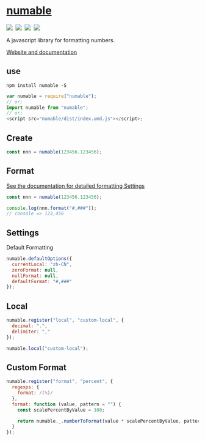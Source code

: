 # [numable](https://liuhaifengzzzzz.github.io/numable)

<img src="https://badgen.net/npm/v/numable"/>&nbsp;
<img src="https://badgen.net/npm/license/numable"/>&nbsp;
<img src="https://badgen.net/npm/dt/numable"/>&nbsp;
<img src="https://badgen.net/npm/types/numable"/>

A javascript library for formatting numbers.

[Website and documentation](https://liuhaifengzzzzz.github.io/numable)

## use

```
npm install numable -S
```

```js
var numable = require("numable");
// or;
import numable from "numable";
// or;
<script src="numable/dist/index.umd.js"></script>;
```

## Create

```js
const nnn = numable(123456.123456);
```

## Format

[See the documentation for detailed formatting Settings](https://liuhaifengzzzzz.github.io/numable/example.html)

```js
const nnn = numable(123456.123456);

console.log(nnn.format("#,###"));
// console => 123,456
```

## Settings

Default Formatting

```js
numable.defaultOptions({
  currentLocal: "zh-CN",
  zeroFormat: null,
  nullFormat: null,
  defaultFormat: "#,###"
});
```

## Local

```js
numable.register("local", "custom-local", {
  decimal: ".",
  delimiter: ","
});

numable.local("custom-local");
```

## Custom Format

```js
numable.register("format", "percent", {
  regexps: {
    format: /(%)/
  },
  format: function (value, pattern = "") {
    const scalePercentByValue = 100;

    return numable._.numberToFormat(value * scalePercentByValue, pattern);
  }
});
```

